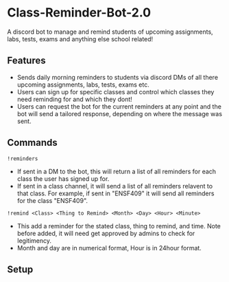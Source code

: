 # Class-Reminder-Bot-2.0
A discord bot to manage and remind students of upcoming assignments, labs, tests, exams and anything else school related!

## Features
- Sends daily morning reminders to students via discord DMs of all there upcoming assignments, labs, tests, exams etc.
- Users can sign up for specific classes and control which classes they need reminding for and which they dont!
- Users can request the bot for the current reminders at any point and the bot will send a tailored response, depending on where the message was sent.

## Commands
`!reminders`

- If sent in a DM to the bot, this will return a list of all reminders for each class the user has signed up for. <br>
- If sent in a class channel, it will send a list of all reminders relavent to that class. For example, if sent in "ENSF409" it will send all reminders for the class "ENSF409".

`!remind <Class> <Thing to Remind> <Month> <Day> <Hour> <Minute>`

- This add a reminder for the stated class, thing to remind, and time. Note before added, it will need get approved by admins to check for legitimency.
- Month and day are in numerical format, Hour is in 24hour format.


## Setup
